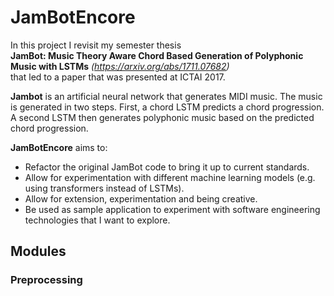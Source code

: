 # JamBotEncore
In this project I revisit my semester thesis\
__JamBot: Music Theory Aware Chord Based Generation of Polyphonic Music with LSTMs__ _(https://arxiv.org/abs/1711.07682)_ \
that led to a paper that was presented at ICTAI 2017.

__Jambot__ is an artificial neural network that generates MIDI music.
The music is generated in two steps. First, a chord LSTM predicts a chord progression.
A second LSTM then generates polyphonic music based on the predicted chord progression.



__JamBotEncore__ aims to:
- Refactor the original JamBot code to bring it up to current standards.
- Allow for experimentation with different machine learning models
(e.g. using transformers instead of LSTMs). 
- Allow for extension, experimentation and being creative. 
- Be used as sample application to experiment with software engineering technologies that I want to explore.


## Modules
### Preprocessing




